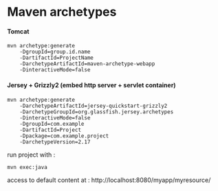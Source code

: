 # Maven archetypes

#### Tomcat
```
mvn archetype:generate 
    -DgroupId=group.id.name 
    -DartifactId=ProjectName 
    -DarchetypeArtifactId=maven-archetype-webapp 
    -DinteractiveMode=false
```
#### Jersey + Grizzly2 (embed http server + servlet container)
```
mvn archetype:generate
    -DarchetypeArtifactId=jersey-quickstart-grizzly2
    -DarchetypeGroupId=org.glassfish.jersey.archetypes
    -DinteractiveMode=false
    -DgroupId=com.example
    -DartifactId=Project
    -Dpackage=com.example.project
    -DarchetypeVersion=2.17
```
run project with :
```
mvn exec:java
```
access to default content at : http://localhost:8080/myapp/myresource/
